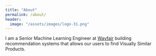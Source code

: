```yaml
---
title: "About"
permalink: /about/
header:
  image: "/assets/images/logo-31.png"
---
```


I am a Senior Machine Learning Engineer at [Wayfair](https://www.wayfair.com/) building recommendation systems that allows our users to find Visually Similar Products.



